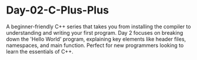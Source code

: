 # Day-02-C-Plus-Plus
A beginner-friendly C++ series that takes you from installing the compiler to understanding and writing your first program. Day 2 focuses on breaking down the 'Hello World' program, explaining key elements like header files, namespaces, and main function. Perfect for new programmers looking to learn the essentials of C++.
